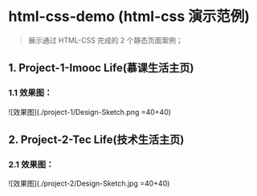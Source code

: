 # html-css-demo (html-css 演示范例)
> 展示通过 HTML-CSS 完成的 2 个静态页面案例；

## 1. Project-1-Imooc Life(慕课生活主页)

### 1.1 效果图：
![效果图](./project-1/Design-Sketch.png =40+40)

## 2. Project-2-Tec Life(技术生活主页)

### 2.1 效果图：
![效果图](./project-2/Design-Sketch.jpg =40+40)


